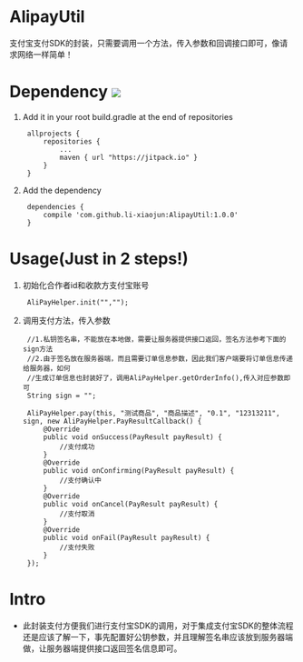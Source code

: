 # AlipayUtil
支付宝支付SDK的封装，只需要调用一个方法，传入参数和回调接口即可，像请求网络一样简单！

# Dependency [![](https://jitpack.io/v/li-xiaojun/AlipayUtil.svg)](https://jitpack.io/#li-xiaojun/AlipayUtil)

1. Add it in your root build.gradle at the end of repositories

		allprojects {
			repositories {
				...
				maven { url "https://jitpack.io" }
			}
		}
2. Add the dependency

		dependencies {
	        compile 'com.github.li-xiaojun:AlipayUtil:1.0.0'
		}

# Usage(Just in 2 steps!)
1. 初始化合作者id和收款方支付宝账号

		AliPayHelper.init("","");
2. 调用支付方法，传入参数

		//1.私钥签名串，不能放在本地做，需要让服务器提供接口返回，签名方法参考下面的sign方法
        //2.由于签名放在服务器端，而且需要订单信息参数，因此我们客户端要将订单信息传递给服务器，如何
        //生成订单信息也封装好了，调用AliPayHelper.getOrderInfo(),传入对应参数即可
        String sign = "";

        AliPayHelper.pay(this, "测试商品", "商品描述", "0.1", "12313211", sign, new AliPayHelper.PayResultCallback() {
            @Override
            public void onSuccess(PayResult payResult) {
                //支付成功
            }
            @Override
            public void onConfirming(PayResult payResult) {
                //支付确认中
            }
            @Override
            public void onCancel(PayResult payResult) {
                //支付取消
            }
            @Override
            public void onFail(PayResult payResult) {
                //支付失败
            }
        });

# Intro
- 此封装支付方便我们进行支付宝SDK的调用，对于集成支付宝SDK的整体流程还是应该了解一下，事先配置好公钥参数，并且理解签名串应该放到服务器端做，让服务器端提供接口返回签名信息即可。

